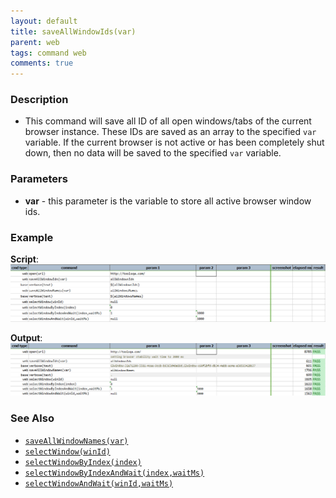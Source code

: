 ```yaml
---
layout: default
title: saveAllWindowIds(var)
parent: web
tags: command web
comments: true
---
```


### Description

- This command will save all ID of all open windows/tabs of the current browser instance.  These IDs are saved as an array to the specified `var` variable.  If the current browser is not active or has been completely shut down, then no data will be saved to the specified `var` variable.

### Parameters

- **var** - this parameter is the variable to store all active browser window ids.

### Example

**Script**:<br/>
![](image/saveAllWindowIds_01.png)

**Output**:<br/>
![](image/saveAllWindowIds_02.png)

### See Also

- [`saveAllWindowNames(var)`](saveAllWindowNames(var))
- [`selectWindow(winId)`](selectWindow(winId))
- [`selectWindowByIndex(index)`](selectWindowByIndex(index))
- [`selectWindowByIndexAndWait(index,waitMs)`](selectWindowByIndexAndWait(index,waitMs))
- [`selectWindowAndWait(winId,waitMs)`](selectWindowAndWait(winId,waitMs))